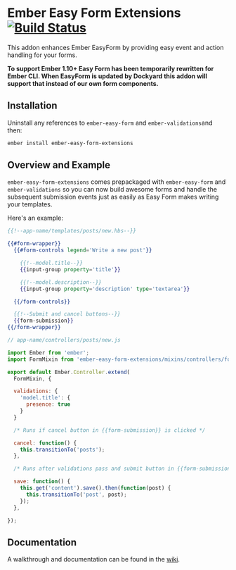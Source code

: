 Ember Easy Form Extensions [![Build Status](https://travis-ci.org/sir-dunxalot/ember-easy-form-extensions.svg?branch=master)](https://travis-ci.org/sir-dunxalot/ember-easy-form-extensions)
======

This addon enhances Ember EasyForm by providing easy event and action handling for your forms.

**To support Ember 1.10+ Easy Form has been temporarily rewritten for Ember CLI. When EasyForm is updated by Dockyard this addon will support that instead of our own form components.**

## Installation

Uninstall any references to `ember-easy-form` and `ember-validations`and then:

```sh
ember install ember-easy-form-extensions
```

## Overview and Example

`ember-easy-form-extensions` comes prepackaged with `ember-easy-form` and `ember-validations` so you can now build awesome forms and handle the subsequent submission events just as easily as Easy Form makes writing your templates.

Here's an example:

```hbs
{{!--app-name/templates/posts/new.hbs--}}

{{#form-wrapper}}
  {{#form-controls legend='Write a new post'}}

    {{!--model.title--}}
    {{input-group property='title'}}

    {{!--model.description--}}
    {{input-group property='description' type='textarea'}}

  {{/form-controls}}

  {{!--Submit and cancel buttons--}}
  {{form-submission}}
{{/form-wrapper}}
```

```js
// app-name/controllers/posts/new.js

import Ember from 'ember';
import FormMixin from 'ember-easy-form-extensions/mixins/controllers/form';

export default Ember.Controller.extend(
  FormMixin, {

  validations: {
    'model.title': {
      presence: true
    }
  }

  /* Runs if cancel button in {{form-submission}} is clicked */

  cancel: function() {
    this.transitionTo('posts');
  },

  /* Runs after validations pass and submit button in {{form-submission}} is clicked */

  save: function() {
    this.get('content').save().then(function(post) {
      this.transitionTo('post', post);
    });
  },

});
```

## Documentation

A walkthrough and documentation can be found in the [wiki](https://github.com/sir-dunxalot/ember-easy-form-extensions/wiki).
